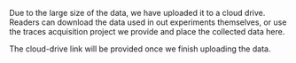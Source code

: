 Due to the large size of the data, we have uploaded it to a cloud drive. Readers can download the data used in out experiments themselves, or use the traces acquisition project we provide and place the collected data here.

The cloud-drive link will be provided once we finish uploading the data.